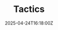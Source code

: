 ---
title: Tactics
linkTitle: Tactics
date: '2025-04-24T16:18:00Z'
weight: 1
description: Launch a visually appealing website, develop a compelling brand story,
  implement email marketing, attend industry events, offer free consultations, and
  utilize CRM software to manage client relationships.
draft: false
ref: tactics
---